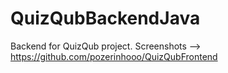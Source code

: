 # QuizQubBackendJava
Backend for QuizQub project. Screenshots --> https://github.com/pozerinhooo/QuizQubFrontend
